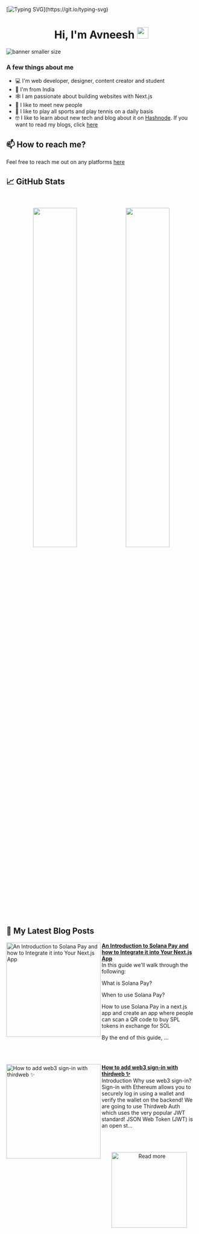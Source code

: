 [![Typing SVG](https://readme-typing-svg.herokuapp.com?size=24&width=600&lines=Welcome+To+Avneesh's+GitHub+Profile!)](https://git.io/typing-svg)

<h1 align="center">Hi, I'm Avneesh <img src="https://raw.githubusercontent.com/MartinHeinz/MartinHeinz/master/wave.gif" width="30px" height='30px'></h1>

![banner smaller size](https://user-images.githubusercontent.com/76690419/191395838-1600a7d2-ba0f-47e0-bd17-a8f167c6a3bf.png)


### A few things about me

- 💻 I'm web developer, designer, content creator and student
- 📍 I'm from India
- 🕸️ I am passionate about building websites with Next.js
- 🤝 I like to meet new people
- 🎾 I like to play all sports and play tennis on a daily basis
- 🤓 I like to learn about new tech and blog about it on [Hashnode](https://hashnode.com/@avneesh0612). If you want to read my blogs, click [here](https://blog.avneesh.tech)

## 📫 How to reach me?

Feel free to reach me out on any platforms [here](https://links.avneesh.tech/)

## 📈 GitHub Stats
<br>
<p align="center">
  <img width="48%" src="https://github-readme-stats.vercel.app/api?username=avneesh0612&show_icons=true&theme=radical" />
  <img width="48%" src="https://github-readme-streak-stats.herokuapp.com/?user=avneesh0612&theme=radical" />
</p>

## 📰 My Latest Blog Posts

<!-- HASHNODE_BLOG:START -->
<p align="left">
<a href="https://blog.avneesh.tech//what-is-solana-pay-and-how-to-use-it-in-your-nextjs-app" title="An Introduction to Solana Pay and how to Integrate it into Your Next.js App"><img src="https://cdn.hashnode.com/res/hashnode/image/upload/v1679990122582/2d888a78-55c9-49cd-9f9e-1a8c02b21425.png" alt="An Introduction to Solana Pay and how to Integrate it into Your Next.js App" width="250px" align="left" /></a>
<a href="https://blog.avneesh.tech//what-is-solana-pay-and-how-to-use-it-in-your-nextjs-app" title="An Introduction to Solana Pay and how to Integrate it into Your Next.js App"><strong>An Introduction to Solana Pay and how to Integrate it into Your Next.js App</strong></a>
<br/> In this guide we'll walk through the following:

What is Solana Pay?

When to use Solana Pay?

How to use Solana Pay in a next.js app and create an app where people can scan a QR code to buy SPL tokens in exchange for SOL


By the end of this guide, ... </p> <br/> <br/>
<p align="left">
<a href="https://blog.avneesh.tech//how-to-add-web3-sign-in-with-thirdweb" title="How to add web3 sign-in with thirdweb ✨"><img src="https://cdn.hashnode.com/res/hashnode/image/upload/v1662279178924/qro13Ocnd.png" alt="How to add web3 sign-in with thirdweb ✨" width="250px" align="left" /></a>
<a href="https://blog.avneesh.tech//how-to-add-web3-sign-in-with-thirdweb" title="How to add web3 sign-in with thirdweb ✨"><strong>How to add web3 sign-in with thirdweb ✨</strong></a>
<br/> Introduction
Why use web3 sign-in?
Sign-in with Ethereum allows you to securely log in using a wallet and verify the wallet on the backend! We are going to use Thirdweb Auth which uses the very popular JWT standard! JSON Web Token (JWT) is an open st... </p> <br/> <br/>
<!-- HASHNODE_BLOG:END -->

<p align="center">  
<a href="https://blog.avneesh.tech/"><img src="https://user-images.githubusercontent.com/76690419/142756081-13352f92-8482-4a86-acbb-72dc164e8746.png" alt="Read more" width="200"/></a>
</p>

